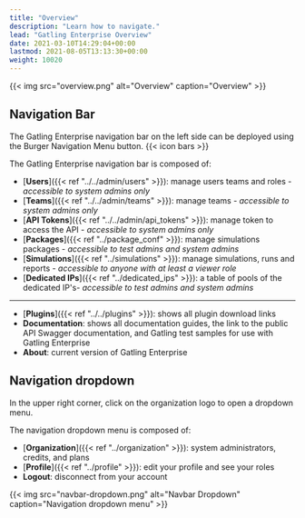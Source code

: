```yaml
---
title: "Overview"
description: "Learn how to navigate."
lead: "Gatling Enterprise Overview"
date: 2021-03-10T14:29:04+00:00
lastmod: 2021-08-05T13:13:30+00:00
weight: 10020
---
```


{{< img src="overview.png" alt="Overview" caption="Overview" >}}

## Navigation Bar

The Gatling Enterprise navigation bar on the left side can be deployed using the Burger Navigation Menu button. {{< icon bars >}}

The Gatling Enterprise navigation bar is composed of:

- [**Users**]({{< ref "../../admin/users" >}}): manage users teams and roles - *accessible to system admins only*
- [**Teams**]({{< ref "../../admin/teams" >}}): manage teams - *accessible to system admins only*
- [**API Tokens**]({{< ref "../../admin/api_tokens" >}}): manage token to access the API - *accessible to system admins only*
- [**Packages**]({{< ref "../package_conf" >}}): manage simulations packages - *accessible to test admins and system admins*
- [**Simulations**]({{< ref "../simulations" >}}): manage simulations, runs and reports - *accessible to anyone with at least a viewer role*
- [**Dedicated IPs**]({{< ref "../dedicated_ips" >}}): a table of pools of the dedicated IP's- *accessible to test admins and system admins* 
---
- [**Plugins**]({{< ref "../../plugins" >}}): shows all plugin download links
- **Documentation**: shows all documentation guides, the link to the public API Swagger documentation, and Gatling test samples for use with Gatling Enterprise
- **About**: current version of Gatling Enterprise

## Navigation dropdown

In the upper right corner, click on the organization logo to open a dropdown menu.

The navigation dropdown menu is composed of:
- [**Organization**]({{< ref "../organization" >}}): system administrators, credits, and plans 
- [**Profile**]({{< ref "../profile" >}}): edit your profile and see your roles
- **Logout**: disconnect from your account

{{< img src="navbar-dropdown.png" alt="Navbar Dropdown" caption="Navigation dropdown menu" >}}

